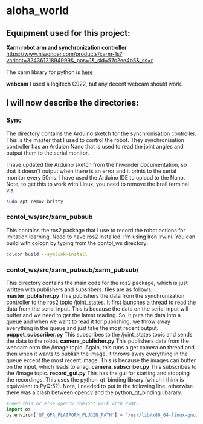 # aloha_world

## Equipment used for this project:

__Xarm robot arm and synchronization controller__
https://www.hiwonder.com/products/xarm-1s?variant=32436121894999&_pos=1&_sid=57c2ee4b5&_ss=r

The xarm library for python is [here](https://github.com/ccourson/xArmServoController)

__webcam__
I used a logitech C922, but any decent webcam should work.

## I will now describe the directories:

### Sync
The directory contains the Arduino sketch for the synchronisation controller. This is the master that I used to control the robot. They synchronisation controller has an Arduion Nano that is used to read the joint angles and output them to the serial monitor.

I have updated the Arduino sketch from the hiwonder documentation, so that it doesn't output when there is an error and it prints to the serial monitor every 50ms. I have used the Arduino IDE to upload to the Nano. Note, to get this to work with Linux, you need to remove the brail terminal via:

```bash
sudo apt remov brltty
```

### contol_ws/src/xarm_pubsub
This contains the ros2 package that I use to record the robot actions for imitation learning.
Need to have ros2 installed. I'm using Iron Irwini.
You can build with colcon by typing from the contol_ws directory:
```bash
colcon build --symlink-install
```

### contol_ws/src/xarm_pubsub/xarm_pubsub/
This directory contains the main code for the ros2 package, which is just written with publishers and subsribers.
files are as follows:
__master_publisher.py__
This publishers the data from the synchronization controller to the ros2 topic /joint_states. It first launches a thread to read the data from the serial input. This is because the data on the serial input will buffer and we need to get the latest reading. So, it puts the data into a queue and when we want to read it for publishing, we throw away everything in the queue and just take the most recent output. 
__puppet_subscriber.py__
This subscribes to the /joint_states topic and sends the data to the robot.
__camera_publisher.py__
This publishers data from the webcam onto the /Image topic. Again, this runs a get camera on thread and then when it wants to publish the image, it throws away everything in the queue except the most recent image. This is because the images can buffer on the input, which leads to a lag.
__camera_subscriber.py__
This subscribes to the /Image topic.
__record_gui.py__
This has the gui for starting and stopping the recordings. This uses the python_qt_binding library (which I think is equivalent to PyQt5?). Note, I needed to put in the following line, otherwise there was a clash between opencv and the python_qt_binding libarary.
```python
#need this or else opencv doesn't work with PyQt5
import os
os.environ['QT_QPA_PLATFORM_PLUGIN_PATH'] = '/usr/lib/x86_64-linux-gnu/qt5/plugins'
```









